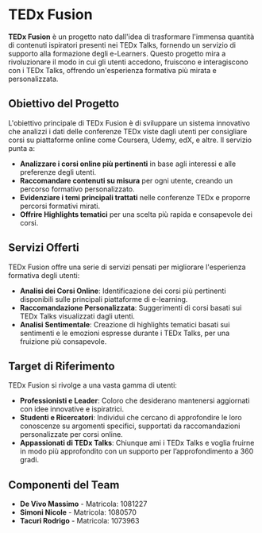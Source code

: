 # TEDx Fusion

**TEDx Fusion** è un progetto nato dall'idea di trasformare l'immensa quantità di contenuti ispiratori presenti nei TEDx Talks, fornendo un servizio di supporto alla formazione degli e-Learners. Questo progetto mira a rivoluzionare il modo in cui gli utenti accedono, fruiscono e interagiscono con i TEDx Talks, offrendo un'esperienza formativa più mirata e personalizzata.

## Obiettivo del Progetto

L'obiettivo principale di TEDx Fusion è di sviluppare un sistema innovativo che analizzi i dati delle conferenze TEDx viste dagli utenti per consigliare corsi su piattaforme online come Coursera, Udemy, edX, e altre. Il servizio punta a:

- **Analizzare i corsi online più pertinenti** in base agli interessi e alle preferenze degli utenti.
- **Raccomandare contenuti su misura** per ogni utente, creando un percorso formativo personalizzato.
- **Evidenziare i temi principali trattati** nelle conferenze TEDx e proporre percorsi formativi mirati.
- **Offrire Highlights tematici** per una scelta più rapida e consapevole dei corsi.

## Servizi Offerti

TEDx Fusion offre una serie di servizi pensati per migliorare l'esperienza formativa degli utenti:

- **Analisi dei Corsi Online**: Identificazione dei corsi più pertinenti disponibili sulle principali piattaforme di e-learning.
- **Raccomandazione Personalizzata**: Suggerimenti di corsi basati sui TEDx Talks visualizzati dagli utenti.
- **Analisi Sentimentale**: Creazione di highlights tematici basati sui sentimenti e le emozioni espresse durante i TEDx Talks, per una fruizione più consapevole.

## Target di Riferimento

TEDx Fusion si rivolge a una vasta gamma di utenti:

- **Professionisti e Leader**: Coloro che desiderano mantenersi aggiornati con idee innovative e ispiratrici.
- **Studenti e Ricercatori**: Individui che cercano di approfondire le loro conoscenze su argomenti specifici, supportati da raccomandazioni personalizzate per corsi online.
- **Appassionati di TEDx Talks**: Chiunque ami i TEDx Talks e voglia fruirne in modo più approfondito con un supporto per l’approfondimento a 360 gradi.

## Componenti del Team

- **De Vivo Massimo** - Matricola: 1081227
- **Simoni Nicole** - Matricola: 1080570
- **Tacuri Rodrigo** - Matricola: 1073963
